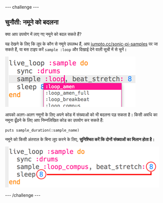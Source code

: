 \--- challenge \---

## चुनौती: नमूने को बदलना

क्या आप उपयोग में लाए गए नमूने को बदल सकते हैं?

यह देखने के लिए कि लूप के कौन से नमूने उपलब्ध हैं, आप [jumpto.cc/sonic-pi-samples](http://jumpto.cc/sonic-pi-samples) पर जा सकते हैं, या बस टाइप करें `sample :loop` और दिखाई देने वाली सूची में से चुनें।

![स्क्रीनशॉट](images/dj-sample-choose.png)

आपको अलग-अलग नमूनों के लिए अपने कोड में संख्याओं को भी बदलना पड़ सकता है। किसी अवधि का नमूना ढूँढने के लिए आप निम्नलिखित कोड का उपयोग कर सकते हैं:

`puts sample_duration(:sample_name)`

नमूने को किसी अंतराल के बिना लूप करने के लिए, **सुनिश्चित करें कि दोनों संख्याओं का मिलान होता है**।

![स्क्रीनशॉट](images/dj-sample-numbers.png)

\--- /challenge \---
